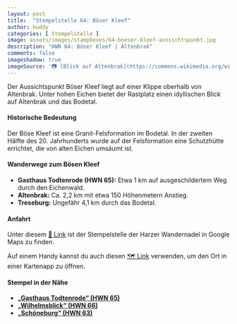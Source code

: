 ```yaml
---
layout: post
title:  "Stempelstelle 64: Böser Kleef"
author: buddy
categories: [ Stempelstelle ]
image: assets/images/stampboxes/64-boeser-kleef-aussichtspunkt.jpg
description: "HWN 64: Böser Kleef | Altenbrak"
comments: false
imageshadow: true
imageSource: '📷 [Blick auf Altenbrak](https://commons.wikimedia.org/wiki/File:Blick_auf_Altenbrak.jpg) von <a href="https://de.wikipedia.org/wiki/Benutzer:Hejkal" class="extiw" title="de:Benutzer:Hejkal">Benutzer:Hejkal</a> unter Lizenz [CC BY-SA 2.0 de](https://creativecommons.org/licenses/by-sa/2.0/de/deed.en)'
---
```


Der Aussichtspunkt Böser Kleef liegt auf einer Klippe oberhalb von Altenbrak. Unter hohen Eichen bietet der Rastplatz einen idyllischen Blick auf Altenbrak und das Bodetal.

#### Historische Bedeutung

Der Böse Kleef ist eine Granit-Felsformation im Bodetal. In der zweiten Hälfte des 20. Jahrhunderts wurde auf der Felsformation eine Schutzhütte errichtet, die von alten Eichen umsäumt ist.

#### Wanderwege zum Bösen Kleef

- **Gasthaus Todtenrode (HWN 65):** Etwa 1 km auf ausgeschildertem Weg durch den Eichenwald.
- **Altenbrak:** Ca. 2,2 km mit etwa 150 Höhenmetern Anstieg.
- **Treseburg:** Ungefähr 4,1 km durch das Bodetal.

#### Anfahrt

Unter diesem [📍 Link](https://www.google.com/maps/dir/?api=1&origin=&destination=51.73003%2C%2010.94957) ist der Stempelstelle der Harzer Wandernadel in Google Maps zu finden.

<div class="android-only">
  Auf einem Handy kannst du auch diesen 
  <a href="geo:51.73003,10.94957">🗺️ Link</a> 
  verwenden, um den Ort in einer Kartenapp zu öffnen.
  <p></p>
</div>

#### Stempel in der Nähe

- [**„Gasthaus Todtenrode“ (HWN 65)**](/stempelstelle-65-gasthaus-todtenrode)
- [**„Wilhelmsblick“ (HWN 66)**](/stempelstelle-66-wilhelmsblick-aussichtspunkt)
- [**„Schöneburg“ (HWN 63)**](/stempelstelle-63-schoeneburg-aussichtspunkt)
